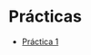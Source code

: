 # Prácticas

* [Práctica 1](https://nbviewer.jupyter.org/github/jbenavidesv87/CienciaDatos/blob/master/Notebooks/P1.ipynb)